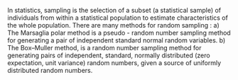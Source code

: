 In statistics, sampling is the selection of a subset (a statistical sample) of individuals from within a statistical population to estimate characteristics of the whole population.
There are many methods for random sampling :
a) The Marsaglia polar method is a pseudo - random number sampling method for generating a pair of independent standard normal random variables.
b) The Box–Muller method, is a random number sampling method for generating pairs of independent, standard, normally distributed (zero expectation, unit variance) random numbers, given a source of uniformly distributed random numbers.
